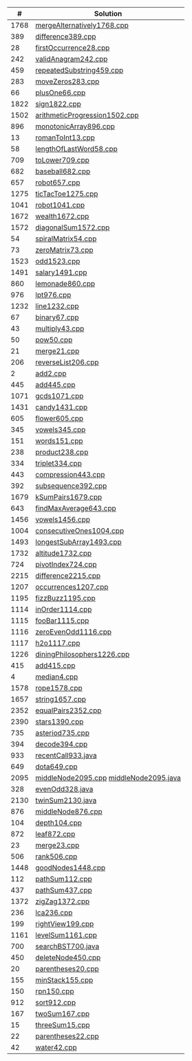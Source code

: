 | #    | Solution                                                                            |
| ---- | ----------------------------------------------------------------------------------- |
| 1768 | [mergeAlternatively1768.cpp](mergeAlternatively1768.cpp)                            |
| 389  | [difference389.cpp](difference389.cpp)                                              |
| 28   | [firstOccurrence28.cpp](firstOccurrence28.cpp)                                      |
| 242  | [validAnagram242.cpp](validAnagram242.cpp)                                          |
| 459  | [repeatedSubstring459.cpp](repeatedSubstring459.cpp)                                |
| 283  | [moveZeros283.cpp](moveZeros283.cpp)                                                |
| 66   | [plusOne66.cpp](plusOne66.cpp)                                                      |
| 1822 | [sign1822.cpp](sign1822.cpp)                                                        |
| 1502 | [arithmeticProgression1502.cpp](arithmeticProgression1502.cpp)                      |
| 896  | [monotonicArray896.cpp](monotonicArray896.cpp)                                      |
| 13   | [romanToInt13.cpp](romanToInt13.cpp)                                                |
| 58   | [lengthOfLastWord58.cpp](lengthOfLastWord58.cpp)                                    |
| 709  | [toLower709.cpp](toLower709.cpp)                                                    |
| 682  | [baseball682.cpp](baseball682.cpp)                                                  |
| 657  | [robot657.cpp](robot657.cpp)                                                        |
| 1275 | [ticTacToe1275.cpp](ticTacToe1275.cpp)                                              |
| 1041 | [robot1041.cpp](robot1041.cpp)                                                      |
| 1672 | [wealth1672.cpp](wealth1672.cpp)                                                    |
| 1572 | [diagonalSum1572.cpp](diagonalSum1572.cpp)                                          |
| 54   | [spiralMatrix54.cpp](spiralMatrix54.cpp)                                            |
| 73   | [zeroMatrix73.cpp](zeroMatrix73.cpp)                                                |
| 1523 | [odd1523.cpp](odd1523.cpp)                                                          |
| 1491 | [salary1491.cpp](salary1491.cpp)                                                    |
| 860  | [lemonade860.cpp](lemonade860.cpp)                                                  |
| 976  | [lpt976.cpp](lpt976.cpp)                                                            |
| 1232 | [line1232.cpp](line1232.cpp)                                                        |
| 67   | [binary67.cpp](binary67.cpp)                                                        |
| 43   | [multiply43.cpp](multiply43.cpp)                                                    |
| 50   | [pow50.cpp](pow50.cpp)                                                              |
| 21   | [merge21.cpp](merge21.cpp)                                                          |
| 206  | [reverseList206.cpp](reverseList206.cpp)                                            |
| 2    | [add2.cpp](add2.cpp)                                                                |
| 445  | [add445.cpp](add445.cpp)                                                            |
| 1071 | [gcds1071.cpp](gcds1071.cpp)                                                        |
| 1431 | [candy1431.cpp](candy1431.cpp)                                                      |
| 605  | [flower605.cpp](flower605.cpp)                                                      |
| 345  | [vowels345.cpp](vowels345.cpp)                                                      |
| 151  | [words151.cpp](words151.cpp)                                                        |
| 238  | [product238.cpp](product238.cpp)                                                    |
| 334  | [triplet334.cpp](triplet334.cpp)                                                    |
| 443  | [compression443.cpp](compression443.cpp)                                            |
| 392  | [subsequence392.cpp](subsequence392.cpp)                                            |
| 1679 | [kSumPairs1679.cpp](kSumPairs1679.cpp)                                              |
| 643  | [findMaxAverage643.cpp](findMaxAverage643.cpp)                                      |
| 1456 | [vowels1456.cpp](vowels1456.cpp)                                                    |
| 1004 | [consecutiveOnes1004.cpp](consecutiveOnes1004.cpp)                                  |
| 1493 | [longestSubArray1493.cpp](longestSubArray1493.cpp)                                  |
| 1732 | [altitude1732.cpp](altitude1732.cpp)                                                |
| 724  | [pivotIndex724.cpp](pivotIndex724.cpp)                                              |
| 2215 | [difference2215.cpp](difference2215.cpp)                                            |
| 1207 | [occurrences1207.cpp](occurrences1207.cpp)                                          |
| 1195 | [fizzBuzz1195.cpp](fizzBuzz1195.cpp)                                                |
| 1114 | [inOrder1114.cpp](inOrder1114.cpp)                                                  |
| 1115 | [fooBar1115.cpp](fooBar1115.cpp)                                                    |
| 1116 | [zeroEvenOdd1116.cpp](zeroEvenOdd1116.cpp)                                          |
| 1117 | [h2o1117.cpp](h2o1117.cpp)                                                          |
| 1226 | [diningPhilosophers1226.cpp](diningPhilosophers1226.cpp)                            |
| 415  | [add415.cpp](add415.cpp)                                                            |
| 4    | [median4.cpp](median4.cpp)                                                          |
| 1578 | [rope1578.cpp](rope1578.cpp)                                                        |
| 1657 | [string1657.cpp](string1657.cpp)                                                    |
| 2352 | [equalPairs2352.cpp](equalPairs2352.cpp)                                            |
| 2390 | [stars1390.cpp](stars1390.cpp)                                                      |
| 735  | [asteriod735.cpp](asteriod735.cpp)                                                  |
| 394  | [decode394.cpp](decode394.cpp)                                                      |
| 933  | [recentCall933.java](recentCall933.java)                                            |
| 649  | [dota649.cpp](dota649.cpp)                                                          |
| 2095 | [middleNode2095.cpp](middleNode2095.cpp) [middleNode2095.java](middleNode2095.java) |
| 328  | [evenOdd328.java](evenOdd328.java)                                                  |
| 2130 | [twinSum2130.java](twinSum2130.java)                                                |
| 876  | [middleNode876.cpp](middleNode876.cpp)                                              |
| 104  | [depth104.cpp](depth104.cpp)                                                        |
| 872  | [leaf872.cpp](leaf872.cpp)                                                          |
| 23   | [merge23.cpp](merge23.cpp)                                                          |
| 506  | [rank506.cpp](rank506.cpp)                                                          |
| 1448 | [goodNodes1448.cpp](goodNodes1448.cpp)                                              |
| 112  | [pathSum112.cpp](pathSum112.cpp)                                                    |
| 437  | [pathSum437.cpp](pathSum437.cpp)                                                    |
| 1372 | [zigZag1372.cpp](zigZag1372.cpp)                                                    |
| 236  | [lca236.cpp](lca236.cpp)                                                            |
| 199  | [rightView199.cpp](rightView199.cpp)                                                |
| 1161 | [levelSum1161.cpp](levelSum1161.cpp)                                                |
| 700  | [searchBST700.java](searchBST700.java)                                              |
| 450  | [deleteNode450.cpp](deleteNode450.cpp)                                              |
| 20   | [parentheses20.cpp](parentheses20.cpp)                                              |
| 155  | [minStack155.cpp](minStack155.cpp)                                                  |
| 150  | [rpn150.cpp](rpn150.cpp)                                                            |
| 912  | [sort912.cpp](sort912.cpp)                                                          |
| 167  | [twoSum167.cpp](twoSum167.cpp)                                                      |
| 15   | [threeSum15.cpp](threeSum15.cpp)                                                    |
| 22   | [parentheses22.cpp](parentheses22.cpp)                                              |
| 42   | [water42.cpp](water42.cpp)                                                          |
